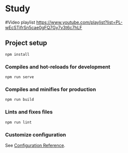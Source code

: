 # Study

#Video playlist https://www.youtube.com/playlist?list=PL-wEcSTifrSn5cae0gFQ7Gy7v3t6c7hLF

## Project setup
```
npm install
```

### Compiles and hot-reloads for development
```
npm run serve
```

### Compiles and minifies for production
```
npm run build
```

### Lints and fixes files
```
npm run lint
```

### Customize configuration
See [Configuration Reference](https://cli.vuejs.org/config/).
